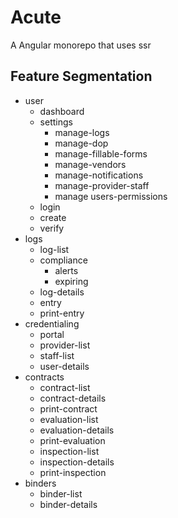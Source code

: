 # Acute

A Angular monorepo that uses ssr

## Feature Segmentation

- user
  - dashboard
  - settings
    - manage-logs
    - manage-dop
    - manage-fillable-forms
    - manage-vendors
    - manage-notifications
    - manage-provider-staff
    - manage users-permissions
  - login
  - create
  - verify
- logs
  - log-list
  - compliance
    - alerts
    - expiring
  - log-details
  - entry
  - print-entry
- credentialing
  - portal
  - provider-list
  - staff-list
  - user-details
- contracts
  - contract-list
  - contract-details
  - print-contract
  - evaluation-list
  - evaluation-details
  - print-evaluation
  - inspection-list
  - inspection-details
  - print-inspection
- binders
  - binder-list
  - binder-details